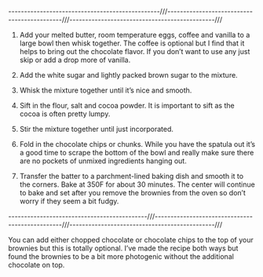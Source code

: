 ------------------------------------------------///--------------------------------------------///----------------------------------------------///

1. Add your melted butter, room temperature eggs, coffee and vanilla to a large bowl then whisk together. The coffee is optional but I find that it helps to bring out the chocolate flavor. If you don’t want to use any just skip or add a drop more of vanilla.

2. Add the white sugar and lightly packed brown sugar to the mixture. 

3. Whisk the mixture together until it’s nice and smooth.

4. Sift in the flour, salt and cocoa powder. It is important to sift as the cocoa is often pretty lumpy.

5. Stir the mixture together until just incorporated.

6. Fold in the chocolate chips or chunks. While you have the spatula out it’s a good time to scrape the bottom of the bowl and really make sure there are no pockets of unmixed ingredients hanging out.

7. Transfer the batter to a parchment-lined baking dish and smooth it to the corners. Bake at 350F for about 30 minutes. The center will continue to bake and set after you remove the brownies from the oven so don’t worry if they seem a bit fudgy. 

--------------------------------------------///------------------------------------------------///----------------------------------------------///

You can add either chopped chocolate or chocolate chips to the top of your brownies but this is totally optional. I’ve made the recipe both ways but found the brownies to be a bit more photogenic without the additional chocolate on top. 

